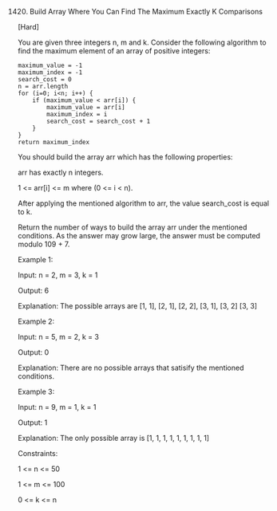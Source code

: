 1420. Build Array Where You Can Find The Maximum Exactly K Comparisons

[Hard]

You are given three integers n, m and k. Consider the following algorithm to find the maximum element of an array of positive integers:

```
maximum_value = -1
maximum_index = -1
search_cost = 0
n = arr.length
for (i=0; i<n; i++) {
    if (maximum_value < arr[i]) {
        maximum_value = arr[i]
        maximum_index = i
        search_cost = search_cost + 1
    }
}
return maximum_index

```


You should build the array arr which has the following properties:

arr has exactly n integers.

1 <= arr[i] <= m where (0 <= i < n).

After applying the mentioned algorithm to arr, the value search_cost is equal to k.

Return the number of ways to build the array arr under the mentioned conditions. As the answer may grow large, the answer must be computed modulo 109 + 7.

Example 1:

Input: n = 2, m = 3, k = 1

Output: 6

Explanation: The possible arrays are [1, 1], [2, 1], [2, 2], [3, 1], [3, 2] [3, 3]

Example 2:

Input: n = 5, m = 2, k = 3

Output: 0

Explanation: There are no possible arrays that satisify the mentioned conditions.

Example 3:

Input: n = 9, m = 1, k = 1

Output: 1

Explanation: The only possible array is [1, 1, 1, 1, 1, 1, 1, 1, 1]

Constraints:

1 <= n <= 50

1 <= m <= 100

0 <= k <= n

